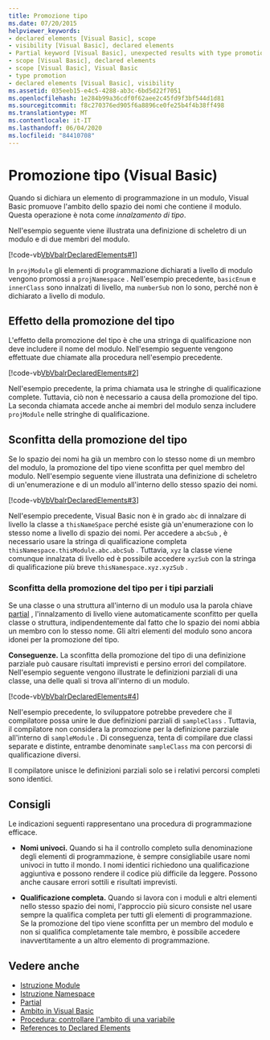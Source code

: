 ```yaml
---
title: Promozione tipo
ms.date: 07/20/2015
helpviewer_keywords:
- declared elements [Visual Basic], scope
- visibility [Visual Basic], declared elements
- Partial keyword [Visual Basic], unexpected results with type promotion
- scope [Visual Basic], declared elements
- scope [Visual Basic], Visual Basic
- type promotion
- declared elements [Visual Basic], visibility
ms.assetid: 035eeb15-e4c5-4288-ab3c-6bd5d22f7051
ms.openlocfilehash: 1e284b99a36cdf0f62aee2c45fd9f3bf544d1d81
ms.sourcegitcommit: f8c270376ed905f6a8896ce0fe25b4f4b38ff498
ms.translationtype: MT
ms.contentlocale: it-IT
ms.lasthandoff: 06/04/2020
ms.locfileid: "84410708"
---
```

# <a name="type-promotion-visual-basic"></a>Promozione tipo (Visual Basic)
Quando si dichiara un elemento di programmazione in un modulo, Visual Basic promuove l'ambito dello spazio dei nomi che contiene il modulo. Questa operazione è nota come *innalzamento di tipo*.  
  
 Nell'esempio seguente viene illustrata una definizione di scheletro di un modulo e di due membri del modulo.  
  
 [!code-vb[VbVbalrDeclaredElements#1](~/samples/snippets/visualbasic/VS_Snippets_VBCSharp/VbVbalrDeclaredElements/VB/Class1.vb#1)]  
  
 In `projModule` gli elementi di programmazione dichiarati a livello di modulo vengono promossi a `projNamespace` . Nell'esempio precedente, `basicEnum` e `innerClass` sono innalzati di livello, ma `numberSub` non lo sono, perché non è dichiarato a livello di modulo.  
  
## <a name="effect-of-type-promotion"></a>Effetto della promozione del tipo  
 L'effetto della promozione del tipo è che una stringa di qualificazione non deve includere il nome del modulo. Nell'esempio seguente vengono effettuate due chiamate alla procedura nell'esempio precedente.  
  
 [!code-vb[VbVbalrDeclaredElements#2](~/samples/snippets/visualbasic/VS_Snippets_VBCSharp/VbVbalrDeclaredElements/VB/Class1.vb#2)]  
  
 Nell'esempio precedente, la prima chiamata usa le stringhe di qualificazione complete. Tuttavia, ciò non è necessario a causa della promozione del tipo. La seconda chiamata accede anche ai membri del modulo senza includere `projModule` nelle stringhe di qualificazione.  
  
## <a name="defeat-of-type-promotion"></a>Sconfitta della promozione del tipo  
 Se lo spazio dei nomi ha già un membro con lo stesso nome di un membro del modulo, la promozione del tipo viene sconfitta per quel membro del modulo. Nell'esempio seguente viene illustrata una definizione di scheletro di un'enumerazione e di un modulo all'interno dello stesso spazio dei nomi.  
  
 [!code-vb[VbVbalrDeclaredElements#3](~/samples/snippets/visualbasic/VS_Snippets_VBCSharp/VbVbalrDeclaredElements/VB/Class1.vb#3)]  
  
 Nell'esempio precedente, Visual Basic non è in grado `abc` di innalzare di livello la classe a `thisNameSpace` perché esiste già un'enumerazione con lo stesso nome a livello di spazio dei nomi. Per accedere a `abcSub` , è necessario usare la stringa di qualificazione completa `thisNamespace.thisModule.abc.abcSub` . Tuttavia, `xyz` la classe viene comunque innalzata di livello ed è possibile accedere `xyzSub` con la stringa di qualificazione più breve `thisNamespace.xyz.xyzSub` .  
  
### <a name="defeat-of-type-promotion-for-partial-types"></a>Sconfitta della promozione del tipo per i tipi parziali  
 Se una classe o una struttura all'interno di un modulo usa la parola chiave [partial](../../../language-reference/modifiers/partial.md) , l'innalzamento di livello viene automaticamente sconfitto per quella classe o struttura, indipendentemente dal fatto che lo spazio dei nomi abbia un membro con lo stesso nome. Gli altri elementi del modulo sono ancora idonei per la promozione del tipo.  
  
 **Conseguenze.** La sconfitta della promozione del tipo di una definizione parziale può causare risultati imprevisti e persino errori del compilatore. Nell'esempio seguente vengono illustrate le definizioni parziali di una classe, una delle quali si trova all'interno di un modulo.  
  
 [!code-vb[VbVbalrDeclaredElements#4](~/samples/snippets/visualbasic/VS_Snippets_VBCSharp/VbVbalrDeclaredElements/VB/Class1.vb#4)]  
  
 Nell'esempio precedente, lo sviluppatore potrebbe prevedere che il compilatore possa unire le due definizioni parziali di `sampleClass` . Tuttavia, il compilatore non considera la promozione per la definizione parziale all'interno di `sampleModule` . Di conseguenza, tenta di compilare due classi separate e distinte, entrambe denominate `sampleClass` ma con percorsi di qualificazione diversi.  
  
 Il compilatore unisce le definizioni parziali solo se i relativi percorsi completi sono identici.  
  
## <a name="recommendations"></a>Consigli  
 Le indicazioni seguenti rappresentano una procedura di programmazione efficace.  
  
- **Nomi univoci.** Quando si ha il controllo completo sulla denominazione degli elementi di programmazione, è sempre consigliabile usare nomi univoci in tutto il mondo. I nomi identici richiedono una qualificazione aggiuntiva e possono rendere il codice più difficile da leggere. Possono anche causare errori sottili e risultati imprevisti.  
  
- **Qualificazione completa.** Quando si lavora con i moduli e altri elementi nello stesso spazio dei nomi, l'approccio più sicuro consiste nel usare sempre la qualifica completa per tutti gli elementi di programmazione. Se la promozione del tipo viene sconfitta per un membro del modulo e non si qualifica completamente tale membro, è possibile accedere inavvertitamente a un altro elemento di programmazione.  
  
## <a name="see-also"></a>Vedere anche

- [Istruzione Module](../../../language-reference/statements/module-statement.md)
- [Istruzione Namespace](../../../language-reference/statements/namespace-statement.md)
- [Partial](../../../language-reference/modifiers/partial.md)
- [Ambito in Visual Basic](scope.md)
- [Procedura: controllare l'ambito di una variabile](how-to-control-the-scope-of-a-variable.md)
- [References to Declared Elements](references-to-declared-elements.md)
